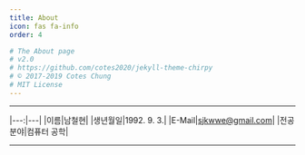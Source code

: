 ```yaml
---
title: About
icon: fas fa-info
order: 4

# The About page
# v2.0
# https://github.com/cotes2020/jekyll-theme-chirpy
# © 2017-2019 Cotes Chung
# MIT License
---
```

  ***
  |---:|---|
  |이름|<certer>남철현</center>|
  |생년월일|<certer>1992. 9. 3.</center>|
  |E-Mail|<certer>sjkwwe@gmail.com</center>|
  |전공분야|<certer>컴퓨터 공학</center>|
  ***